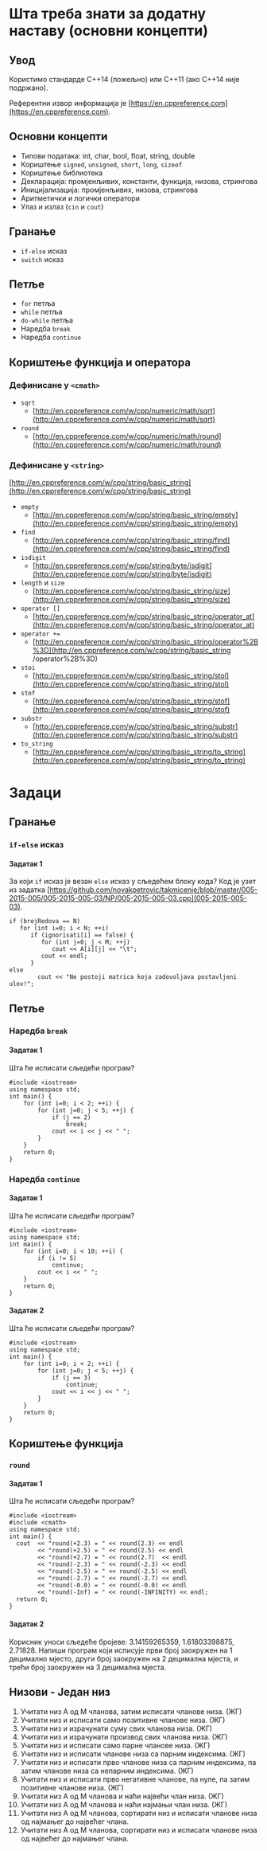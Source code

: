 # Шта треба знати за додатну наставу (основни концепти)
## Увод
Користимо стандарде C++14 (пожељно) или C++11 (ако C++14 није подржано).

Референтни извор информација је [https://en.cppreference.com](https://en.cppreference.com).
## Основни концепти
* Типови података: int, char, bool, float, string, double
* Кориштење `signed`, `unsigned`, `short`, `long`, `sizeof`
* Кориштење библиотека
* Декларација: промјенљивих, константи, функција, низова, стрингова
* Иницијализација: промјенљивих, низова, стрингова
* Аритметички и логички оператори
* Улаз и излаз (`cin` и `cout`)
## Гранање
* `if-else` исказ
* `switch` исказ
## Петље
* `for` петља
* `while` петља
* `do-while` петља
* Наредба `break`
* Наредба `continue`
## Кориштење функција и оператора
### Дефинисане у `<cmath>`
* `sqrt`
    * [http://en.cppreference.com/w/cpp/numeric/math/sqrt](http://en.cppreference.com/w/cpp/numeric/math/sqrt)
* `round`
    * [http://en.cppreference.com/w/cpp/numeric/math/round](http://en.cppreference.com/w/cpp/numeric/math/round)
### Дефинисане у `<string>`
[http://en.cppreference.com/w/cpp/string/basic_string](http://en.cppreference.com/w/cpp/string/basic_string)
* `empty`
    * [http://en.cppreference.com/w/cpp/string/basic_string/empty](http://en.cppreference.com/w/cpp/string/basic_string/empty)
* `find`
    * [http://en.cppreference.com/w/cpp/string/basic_string/find](http://en.cppreference.com/w/cpp/string/basic_string/find)
* `isdigit`
    * [http://en.cppreference.com/w/cpp/string/byte/isdigit](http://en.cppreference.com/w/cpp/string/byte/isdigit)
* `length` и `size`
    * [http://en.cppreference.com/w/cpp/string/basic_string/size](http://en.cppreference.com/w/cpp/string/basic_string/size)
* `operator []`
    * [http://en.cppreference.com/w/cpp/string/basic_string/operator_at](http://en.cppreference.com/w/cpp/string/basic_string/operator_at)
* `operator +=`
    * [http://en.cppreference.com/w/cpp/string/basic_string/operator%2B%3D](http://en.cppreference.com/w/cpp/string/basic_string
/operator%2B%3D)
* `stoi`
    * [http://en.cppreference.com/w/cpp/string/basic_string/stol](http://en.cppreference.com/w/cpp/string/basic_string/stol)
* `stof`
    * [http://en.cppreference.com/w/cpp/string/basic_string/stof](http://en.cppreference.com/w/cpp/string/basic_string/stof)
* `substr`
    * [http://en.cppreference.com/w/cpp/string/basic_string/substr](http://en.cppreference.com/w/cpp/string/basic_string/substr)
* `to_string`
    * [http://en.cppreference.com/w/cpp/string/basic_string/to_string](http://en.cppreference.com/w/cpp/string/basic_string/to_string)
# Задаци
## Гранање
### `if-else` исказ
#### Задатак 1
За који `if` исказ је везан `else` исказ у сљедећем блоку кода? Код је узет из задатка [https://github.com/novakpetrovic/takmicenje/blob/master/005-2015-005/005-2015-005-03/NP/005-2015-005-03.cpp](005-2015-005-03).
````
if (brojRedova == N)
   for (int i=0; i < N; ++i)
      if (ignorisati[i] == false) {
         for (int j=0; j < M; ++j)
            cout << A[i][j] << "\t";
         cout << endl;
      }
else
		cout << "Ne postoji matrica koja zadovoljava postavljeni ulov!";
````
## Петље
### Наредба `break`
#### Задатак 1
Шта ће исписати сљедећи програм?
````
#include <iostream>
using namespace std; 
int main() {
    for (int i=0; i < 2; ++i) {
        for (int j=0; j < 5; ++j) {
            if (j == 2) 
                break;
            cout << i << j << " ";
        }
    }
    return 0;    
}
````
### Наредба `continue`
#### Задатак 1
Шта ће исписати сљедећи програм?
````
#include <iostream>
using namespace std; 
int main() {
    for (int i=0; i < 10; ++i) {
        if (i != 5)
            continue;
        cout << i << " ";
    }
    return 0;
}
````
#### Задатак 2
Шта ће исписати сљедећи програм?
````
#include <iostream>
using namespace std; 
int main() {
    for (int i=0; i < 2; ++i) {
        for (int j=0; j < 5; ++j) {
            if (j == 3)
                continue;
            cout << i << j << " ";
        }
    }
    return 0;
}
````
## Кориштење функција
### `round`
#### Задатак 1
Шта ће исписати сљедећи програм?
````
#include <iostream>
#include <cmath>
using namespace std; 
int main() {
  cout  << "round(+2.3) = " << round(2.3) << endl
        << "round(+2.5) = " << round(2.5) << endl
        << "round(+2.7) = " << round(2.7)  << endl
        << "round(-2.3) = " << round(-2.3) << endl
        << "round(-2.5) = " << round(-2.5) << endl
        << "round(-2.7) = " << round(-2.7) << endl
        << "round(-0.0) = " << round(-0.0) << endl
        << "round(-Inf) = " << round(-INFINITY) << endl;
  return 0;
}
````
#### Задатак 2
Корисник уноси сљедеће бројеве: 3.14159265359, 1.61803398875, 2.71828. Напиши програм који исписује први број заокружен на 1 децимално мјесто, други број заокружен на 2 децимална мјеста, и трећи број заокружен на 3 децимална мјеста.
## Низови - Један низ
1. Учитати низ А од М чланова, затим исписати чланове низа. (ЖГ)
1. Учитати низ и исписати само позитивне чланове низа. (ЖГ)
1. Учитати низ и израчунати суму свих чланова низа. (ЖГ)
1. Учитати низ и израчунати производ свих чланова низа. (ЖГ)
1. Учитати низ и исписати само парне чланове низа. (ЖГ)
1. Учитати низ и исписати чланове низа са парним индексима. (ЖГ)
1. Учитати низ и исписати прво чланове низа са парним индексима, па затим чланове низа са непарним индексима. (ЖГ)
1. Учитати низ и исписати прво негативне чланове, па нуле, па затим позитивне чланове низа. (ЖГ)
1. Учитати низ А од М чланова и наћи највећи члан низа. (ЖГ)
1. Учитати низ А од М чланова и наћи најмањи члан низа. (ЖГ) 
1. Учитати низ А од М чланова, сортирати низ и исписати чланове низа од најмањег до највећег члана.
1. Учитати низ А од М чланова, сортирати низ и исписати чланове низа од највећег до најмањег члана.
